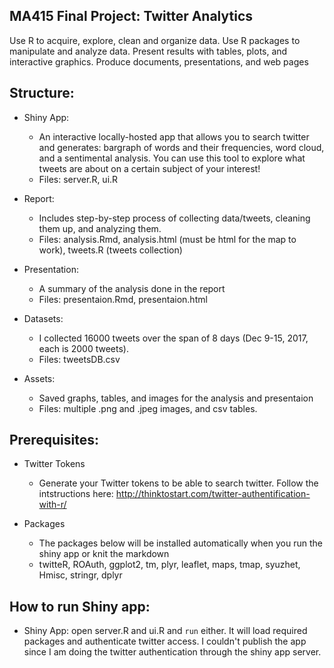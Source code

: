## MA415 Final Project: Twitter Analytics
Use R to acquire, explore, clean and organize data. Use R packages to manipulate and analyze data. Present results with tables, plots, and interactive graphics. Produce documents, presentations, and web pages

## Structure:
- Shiny App:
	- An interactive locally-hosted app that allows you to search twitter and generates: bargraph of words and their frequencies, word cloud, and a sentimental analysis. You can use this tool to explore what tweets are about on a certain subject of your interest!
	- Files: server.R, ui.R

- Report:
	- Includes step-by-step process of collecting data/tweets, cleaning them up, and analyzing them.
	- Files: analysis.Rmd, analysis.html (must be html for the map to work), tweets.R (tweets collection)

- Presentation:
	- A summary of the analysis done in the report
	- Files: presentaion.Rmd, presentaion.html

- Datasets:
	- I collected 16000 tweets over the span of 8 days (Dec 9-15, 2017, each is 2000 tweets).
	- Files: tweetsDB.csv

- Assets:
	- Saved graphs, tables, and images for the analysis and presentaion
	- Files: multiple .png and .jpeg images, and csv tables.

## Prerequisites:
- Twitter Tokens
	- Generate your Twitter tokens to be able to search twitter. Follow the intstructions here: http://thinktostart.com/twitter-authentification-with-r/

- Packages
	- The packages below will be installed automatically when you run the shiny app or knit the markdown
	- twitteR, ROAuth, ggplot2, tm, plyr, leaflet, maps, tmap, syuzhet, Hmisc, stringr, dplyr

## How to run Shiny app:
- Shiny App: open server.R and ui.R and `run` either. It will load required packages and authenticate twitter access. I couldn't publish the app since I am doing the twitter authentication through the shiny app server.

